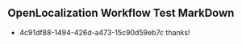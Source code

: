 ## OpenLocalization Workflow Test MarkDown
* 4c91df88-1494-426d-a473-15c90d59eb7c thanks!

<!--HONumber=Sep16_HO1-->


